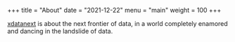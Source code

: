 +++
title = "About"
date = "2021-12-22"
menu = "main"
weight = 100
+++

[xdatanext](https://xdatanext.github.io) is about the next frontier of data, in a world completely enamored and dancing in the landslide of data.



